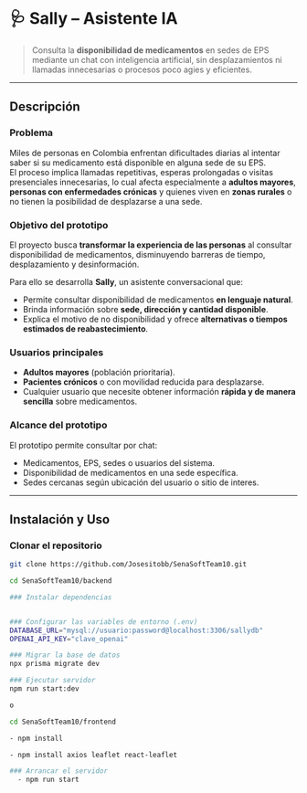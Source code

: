 # 🩺 Sally – Asistente IA 

> Consulta la **disponibilidad de medicamentos** en sedes de EPS mediante un chat con inteligencia artificial, sin desplazamientos ni llamadas innecesarias o procesos poco agies y eficientes.

---

## Descripción

### Problema
Miles de personas en Colombia enfrentan dificultades diarias al intentar saber si su medicamento está disponible en alguna sede de su EPS.  
El proceso implica llamadas repetitivas, esperas prolongadas o visitas presenciales innecesarias, lo cual afecta especialmente a **adultos mayores**, **personas con enfermedades crónicas** y quienes viven en **zonas rurales** o no tienen la posibilidad de desplazarse a una sede.

### Objetivo del prototipo
El proyecto busca **transformar la experiencia de las personas** al consultar disponibilidad de medicamentos, disminuyendo barreras de tiempo, desplazamiento y desinformación.

Para ello se desarrolla **Sally**, un asistente conversacional que:
- Permite consultar disponibilidad de medicamentos **en lenguaje natural**.
- Brinda información sobre **sede, dirección y cantidad disponible**.
- Explica el motivo de no disponibilidad y ofrece **alternativas o tiempos estimados de reabastecimiento**.

### Usuarios principales
- **Adultos mayores** (población prioritaria).  
- **Pacientes crónicos** o con movilidad reducida para desplazarse.  
- Cualquier usuario que necesite obtener información **rápida y de manera sencilla** sobre medicamentos.

### Alcance del prototipo
El prototipo permite consultar por chat:
- Medicamentos, EPS, sedes o usuarios del sistema.
- Disponibilidad de medicamentos en una sede específica.
- Sedes cercanas según ubicación del usuario o sitio de interes.  

---

## Instalación y Uso

### Clonar el repositorio
```bash
git clone https://github.com/Josesitobb/SenaSoftTeam10.git

cd SenaSoftTeam10/backend 

### Instalar dependencias


### Configurar las variables de entorno (.env)
DATABASE_URL="mysql://usuario:password@localhost:3306/sallydb"
OPENAI_API_KEY="clave_openai"

### Migrar la base de datos
npx prisma migrate dev

### Ejecutar servidor
npm run start:dev

o

cd SenaSoftTeam10/frontend

- npm install

- npm install axios leaflet react-leaflet

### Arrancar el servidor
  - npm run start
